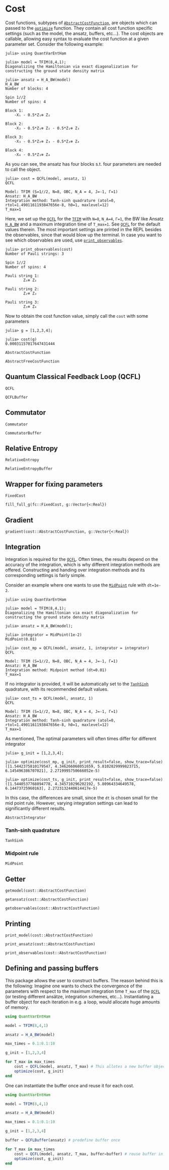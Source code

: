 # Cost

Cost functions, subtypes of [`AbstractCostFunction`](@ref), are objects which can passed to the [`optimize`](@ref) function. 
They contain all cost function specific settings (such as the model, the ansatz, buffers, etc...).
The cost objects are callable, allowing easy syntax to evaluate the cost function at a given parameter set. 
Consider the following example: 

```jldoctest Cost 
julia> using QuantVarEntHam

julia> model = TFIM(8,4,1);
Diagonalizing the Hamiltonian via exact diagonalization for constructing the ground state density matrix

julia> ansatz = H_A_BW(model)
H_A_BW
Number of blocks: 4

Spin 1//2
Number of spins: 4

Block 1: 
	-X₁ - 0.5*Z₁⊗ Z₂

Block 2: 
	-X₂ - 0.5*Z₁⊗ Z₂ - 0.5*Z₂⊗ Z₃

Block 3: 
	-X₃ - 0.5*Z₂⊗ Z₃ - 0.5*Z₃⊗ Z₄

Block 4: 
	-X₄ - 0.5*Z₃⊗ Z₄
```
As you can see, the ansatz has four blocks s.t. four parameters are needed to call the object. 

```jldoctest Cost
julia> cost = QCFL(model, ansatz, 1)
QCFL

Model: TFIM (S=1//2, N=8, OBC, N_A = 4, J=-1, Γ=1)
Ansatz: H_A_BW
Integration method: Tanh-sinh quadrature (atol=0, rtol=1.4901161193847656e-8, h0=1, maxlevel=12)
T_max=1
```
Here, we set up the [`QCFL`](@ref) for the [`TFIM`](@ref) with `N=8`, `N_A=4`, `Γ=1`, the BW like Ansatz [`H_A_BW`](@ref) and a maximum integration
time of `T_max=1`. 
See [`QCFL`](@ref) for the default values therein.
The most important settings are printed in the REPL besides the observables, since that would blow up the terminal.
In case you want to see which observables are used, use [`print_observables`](@ref).
```jldoctest Cost
julia> print_observables(cost)
Number of Pauli strings: 3

Spin 1//2
Number of spins: 4

Pauli string 1: 
	 	Z₁⊗ Z₂

Pauli string 2: 
	 	Z₂⊗ Z₃

Pauli string 3: 
	 	Z₃⊗ Z₄
```
Now to obtain the cost function value, simply call the `cost` with some parameters
```jldoctest Cost
julia> g = [1,2,3,4];

julia> cost(g)
0.00031157017647431444
```


```@docs 
AbstractCostFunction
```
```@docs 
AbstractFreeCostFunction
```
## Quantum Classical Feedback Loop (QCFL) 

```@docs 
QCFL
```
```@docs
QCFLBuffer
```

## Commutator

```@docs 
Commutator
```
```@docs
CommutatorBuffer
```

## Relative Entropy

```@docs 
RelativeEntropy
```
```@docs 
RelativeEntropyBuffer
```

## Wrapper for fixing parameters 

```@docs
FixedCost
```
```@docs
fill_full_g(fc::FixedCost, g::Vector{<:Real})
```
## Gradient
```@docs
gradient(cost::AbstractCostFunction, g::Vector{<:Real})
```
## Integration 

Integration is required for the [`QCFL`](@ref).
Often times, the results depend on the accuracy of the integration, which is why different integration methods are offered. 
Constructing and handing over integration methods and its corresponding settings is fairly simple.

Consider an example where one wants to use the [`MidPoint`](@ref) rule with `dt=1e-2`.

```jldoctest Integration 
julia> using QuantVarEntHam

julia> model = TFIM(8,4,1);
Diagonalizing the Hamiltonian via exact diagonalization for constructing the ground state density matrix

julia> ansatz = H_A_BW(model);

julia> integrator = MidPoint(1e-2)
MidPoint(0.01)

julia> cost_mp = QCFL(model, ansatz, 1, integrator = integrator)
QCFL

Model: TFIM (S=1//2, N=8, OBC, N_A = 4, J=-1, Γ=1)
Ansatz: H_A_BW
Integration method: Midpoint method (dt=0.01)
T_max=1
```

If no integrator is provided, it will be automatically set to the [`TanhSinh`](@ref) quadrature, with its recommended default values.

```jldoctest Integration  
julia> cost_ts = QCFL(model, ansatz, 1)
QCFL

Model: TFIM (S=1//2, N=8, OBC, N_A = 4, J=-1, Γ=1)
Ansatz: H_A_BW
Integration method: Tanh-sinh quadrature (atol=0, rtol=1.4901161193847656e-8, h0=1, maxlevel=12)
T_max=1
```

As mentioned, The optimal parameters will often times differ for different integrator  
```jldoctest Integration 
julia> g_init = [1,2,3,4];

julia> optimize(cost_mp, g_init, print_result=false, show_trace=false)
([1.5442375810179547, 4.346266068051659, 5.8102829999823715, 6.145496386707021], 2.2719995750666052e-5)

julia> optimize(cost_ts, g_init, print_result=false, show_trace=false)
([1.5440537768894778, 4.345710296202192, 5.80964334649578, 6.14473725960163], 2.2723132440614417e-5)
```

In this case, the differences are small, since the `dt` is chosen small for the mid point rule.
However, varying integration settings can lead to significantly different results.

```@docs
AbstractIntegrator
```

### Tanh-sinh quadrature 

```@docs
TanhSinh
```

### Midpoint rule 
```@docs
MidPoint
```

## Getter
```@docs
getmodel(cost::AbstractCostFunction)
```
```@docs 
getansatz(cost::AbstractCostFunction)
```
```@docs 
getobservables(cost::AbstractCostFunction)
```
## Printing 
```@docs 
print_model(cost::AbstractCostFunction)
```
```@docs 
print_ansatz(cost::AbstractCostFunction)
```
```@docs 
print_observables(cost::AbstractCostFunction)
```

## Defining and passing buffers

This package allows the user to construct buffers. 
The reason behind this is the following: Imagine one wants to check the convergence of the parameters with respect to the maximum integration time 
`T_max` of the [`QCFL`](@ref) (or testing different ansätze, integration schemes, etc...). 
Instantiating a buffer object for each iteration in e.g. a loop, would allocate huge amounts of memory. 
```jl
using QuantVarEntHam

model = TFIM(8,4,1)

ansatz = H_A_BW(model)

max_times = 0.1:0.1:10 

g_init = [1,2,3,4]

for T_max in max_times 
    cost = QCFL(model, ansatz, T_max) # This allotes a new buffer object in each iteration internally
    optimize(cost, g_init)
end
```
One can instantiate the buffer once and reuse it for each cost.
```jl
using QuantVarEntHam

model = TFIM(8,4,1)

ansatz = H_A_BW(model)

max_times = 0.1:0.1:10 

g_init = [1,2,3,4]

buffer = QCFLBuffer(ansatz) # predefine buffer once

for T_max in max_times 
    cost = QCFL(model, ansatz, T_max, buffer=buffer) # reuse buffer in each iteration
    optimize(cost, g_init)
end
``` 